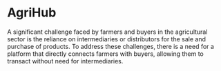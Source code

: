 # AgriHub
A significant challenge faced by farmers and buyers in the agricultural sector is the reliance on intermediaries or distributors for the sale and purchase of products. To address these challenges, there is a need for a platform that directly connects farmers with buyers, allowing them to transact without need for intermediaries.
